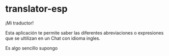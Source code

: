 # translator-esp
¡Mi traductor!

Esta aplicación te permite saber las diferentes abreviaciones o expresiones que se ultilizan en un Chat con idioma ingles.

Es algo sencillo supongo
